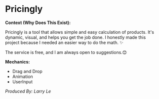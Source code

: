 # Pricingly

**Context (Why Does This Exist):**

Pricingly is a tool that allows simple and easy calculation of products. It's dynamic, visual, and helps you get the job done. I honestly made this project because I needed an easier way to do the math. ✨

The service is free, and I am always open to suggestions.😊

**Mechanics:**

- Drag and Drop 
- Animation
- UserInput 

*Produced By: Larry Le*
